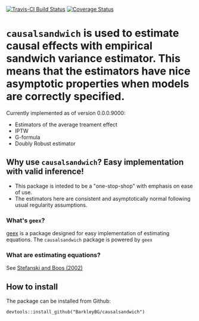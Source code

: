 [![Travis-CI Build Status](https://travis-ci.org/BarkleyBG/causalsandwich.svg?branch=master)](https://travis-ci.org/BarkleyBG/causalsandwich)
[![Coverage Status](https://img.shields.io/codecov/c/github/BarkleyBG/causalsandwich/master.svg)](https://codecov.io/github/BarkleyBG/causalsandwich?branch=master)

# `causalsandwich` is used to estimate causal effects with empirical sandwich variance estimator. This means that the estimators have nice asymptotic properties when models are correctly specified.

Currently implemented as of version 0.0.0.9000:

- Estimators of the average treament effect
- IPTW
- G-formula
- Doubly Robust estimator

## Why use `causalsandwich`? Easy implementation with valid inference!

- This package is inteded to be a "one-stop-shop" with emphasis on ease of use.
- The estimators here are consistent and asymptotically normal following usual regularity assumptions.


### What's `geex`?

[geex](https://cran.r-project.org/web/packages/geex/index.html) is a package designed for easy implementation of estimating equations. The `causalsandwich` package is powered by `geex`

### What are estimating equations?

See [Stefanski and Boos (2002)](http://www.jstor.org/stable/3087324?seq=1#page_scan_tab_contents)

## How to install

The package can be installed from Github:

`devtools::install_github("BarkleyBG/causalsandwich")`
